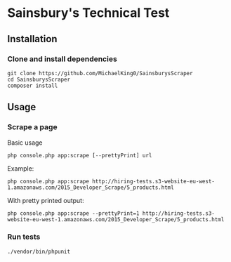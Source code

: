 # Sainsbury's Technical Test
## Installation
### Clone and install dependencies
```
git clone https://github.com/MichaelKing0/SainsburysScraper
cd SainsburysScraper
composer install
```
## Usage
### Scrape a page
Basic usage
```
php console.php app:scrape [--prettyPrint] url
```
Example:
```
php console.php app:scrape http://hiring-tests.s3-website-eu-west-1.amazonaws.com/2015_Developer_Scrape/5_products.html
```
With pretty printed output:
```
php console.php app:scrape --prettyPrint=1 http://hiring-tests.s3-website-eu-west-1.amazonaws.com/2015_Developer_Scrape/5_products.html
```
### Run tests
```
./vendor/bin/phpunit
```